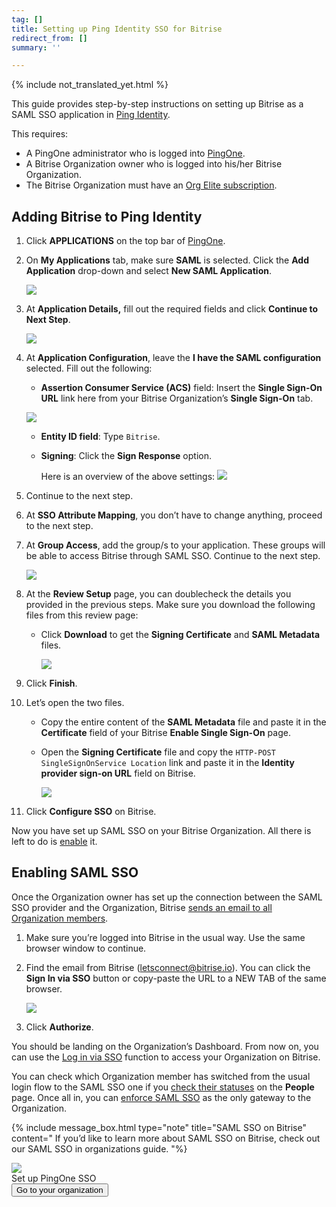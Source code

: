 ```yaml
---
tag: []
title: Setting up Ping Identity SSO for Bitrise
redirect_from: []
summary: ''

---
```


{% include not_translated_yet.html %}

This guide provides step-by-step instructions on setting up Bitrise as a SAML SSO application in [Ping Identity](https://www.pingidentity.com/en/trials.html).

This requires:

* A PingOne administrator who is logged into [PingOne](https://admin.pingone.com/web-portal/login).
* A Bitrise Organization owner who is logged into his/her Bitrise Organization.
* The Bitrise Organization must have an [Org Elite subscription](https://www.bitrise.io/pricing/teams).

## Adding Bitrise to Ping Identity

 1. Click **APPLICATIONS** on the top bar of [PingOne](https://admin.pingone.com/web-portal/login).
 2. On **My Applications** tab, make sure **SAML** is selected. Click the **Add Application** drop-down and select **New SAML Application**.

    ![](/img/new-saml-application-pingone.jpg)
 3. At **Application Details,** fill out the required fields and click **Continue to Next Step**.

    ![](/img/appdetailspage-pingone.jpg)
 4. At **Application Configuration**, leave the **I have the SAML configuration** selected. Fill out the following:
    * **Assertion Consumer Service (ACS)** field: Insert the **Single Sign-On URL** link here from your Bitrise Organization’s **Single Sign-On** tab.

    ![](/img/enable-single-signon.jpeg)
    * **Entity ID field**: Type `Bitrise`.
    * **Signing**: Click the **Sign Response** option.

      Here is an overview of the above settings: ![](/img/appconfig-requiredfields-bitrise.jpg)
 5. Continue to the next step.
 6. At **SSO Attribute Mapping**, you don’t have to change anything, proceed to the next step.
 7. At **Group Access**, add the group/s to your application. These groups will be able to access Bitrise through SAML SSO. Continue to the next step.

    ![](/img/group-access-pingone.jpg)
 8. At the **Review Setup** page, you can doublecheck the details you provided in the previous steps. Make sure you download the following files from this review page:
    * Click **Download** to get the **Signing Certificate** and **SAML Metadata** files.

      ![](/img/review-setup-pingone-downloadsaml.jpg)
 9. Click **Finish**.
10. Let’s open the two files.
    * Copy the entire content of the **SAML Metadata** file and paste it in the **Certificate** field of your Bitrise **Enable Single Sign-On** page.
    * Open the **Signing Certificate** file and copy the `HTTP-POST` `SingleSignOnService Location` link and paste it in the **Identity provider sign-on URL** field on Bitrise.

      ![](/img/Idp-certificate-bitrise.jpg)
11. Click **Configure SSO** on Bitrise.

Now you have set up SAML SSO on your Bitrise Organization. All there is left to do is [enable](/team-management/organizations/setting-up-pingone-saml-sso-for-bitrise/#enabling-saml-sso) it.

## Enabling SAML SSO

Once the Organization owner has set up the connection between the SAML SSO provider and the Organization, Bitrise [sends an email to all Organization members](/getting-started/signing-up-to-bitrise/#signing-up-with-sso).

1. Make sure you’re logged into Bitrise in the usual way. Use the same browser window to continue.
2. Find the email from Bitrise ([letsconnect@bitrise.io](mailto:letsconnect@bitrise.io)). You can click the **Sign In via SSO** button or copy-paste the URL to a NEW TAB of the same browser.

   ![](/img/sso-email-bitrise.jpg)
3. Click **Authorize**.

You should be landing on the Organization’s Dashboard. From now on, you can use the [Log in via SSO](https://app.bitrise.io/initiate-saml-sign-in) function to access your Organization on Bitrise.

You can check which Organization member has switched from the usual login flow to the SAML SSO one if you [check their statuses](/team-management/organizations/saml-sso-in-organizations/#checking-saml-sso-statuses-on-bitrise) on the **People** page. Once all in, you can [enforce SAML SSO](/team-management/organizations/saml-sso-in-organizations/#about-saml-sso-enforcement) as the only gateway to the Organization.

{% include message_box.html type="note" title="SAML SSO on Bitrise" content=" If you’d like to learn more about SAML SSO on Bitrise, check out our SAML SSO in organizations guide. "%}

<div class="banner"> <img src="/assets/images/banner-bg-888x170.png" style="border: none;"> <div class="deploy-text">Set up PingOne SSO</div> <a target="_blank" href="[https://app.bitrise.io/me/profile#/overview](https://app.bitrise.io/me/profile#/overview "https://app.bitrise.io/me/profile#/overview")"><button class="button">Go to your organization</button></a> </div>